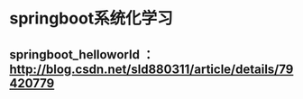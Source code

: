 # springboot系统化学习
## springboot_helloworld ：http://blog.csdn.net/sld880311/article/details/79420779
       
